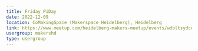 ```yaml
---
title: Friday PiDay
date: 2022-12-09
location: CoMakingSpace (Makerspace Heidelberg), Heidelberg
link: https://www.meetup.com/heidelberg-makers-meetup/events/wdbltsydcqbmb/
usergroup: makershd
type: usergroup
---
```

